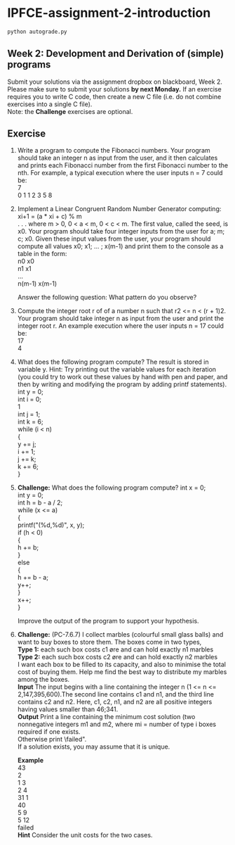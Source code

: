 # IPFCE-assignment-2-introduction

```bash
python autograde.py
```

## Week 2: Development and Derivation of (simple) programs
Submit your solutions via the assignment dropbox on blackboard, Week 2. Please make
sure to submit your solutions **by next Monday.** If an exercise requires you to write C
code, then create a new C file (i.e. do not combine exercises into a single C file).  
Note: the **Challenge** exercises are optional.

## Exercise

1. Write a program to compute the Fibonacci numbers. Your program should take an
   integer n as input from the user, and it then calculates and prints each Fibonacci
   number from the first Fibonacci number to the nth. For example, a typical execution
   where the user inputs n = 7 could be:  
   7  
   0 1 1 2 3 5 8
   
2. Implement a Linear Congruent Random Number Generator computing:
   xi+1 = (a * xi + c) % m  
   . . . where m > 0, 0 < a < m, 0 < c < m. The first value, called the seed, is x0. Your
   program should take four integer inputs from the user for a; m; c; x0. Given these
   input values from the user, your program should compute all values x0; x1; ... ; x(m-1)
   and print them to the console as a table in the form:  
   n0 x0  
   n1 x1  
   ...  
   n(m-1) x(m-1)  
   
   Answer the following question: What pattern do you observe?  

3. Compute the integer root r of of a number n such that r2 <= n < (r + 1)2. Your
   program should take integer n as input from the user and print the integer root r.
   An example execution where the user inputs n = 17 could be:  
   17  
   4  
   
4. What does the following program compute? The result is stored in variable y. Hint:
   Try printing out the variable values for each iteration (you could try to work out
   these values by hand with pen and paper, and then by writing and modifying the
   program by adding printf statements).  
   int y = 0;  
   int i = 0;  
   1  
   int j = 1;  
   int k = 6;  
   while (i < n)  
   {  
      y += j;  
      i += 1;  
      j += k;  
      k += 6;  
   }  
   
5. **Challenge:** What does the following program compute?
   int x = 0;  
   int y = 0;  
   int h = b - a / 2;  
   while (x <= a)  
   {  
      printf("(%d,%d)", x, y);  
      if (h < 0)  
      {  
         h += b;  
      }  
      else  
      {  
         h += b - a;  
         y++;  
      }  
         x++;  
   }  
   
   Improve the output of the program to support your hypothesis.  
   
6. **Challenge:** (PC-7.6.7) I collect marbles (colourful small glass balls) and want to
   buy boxes to store them. The boxes come in two types,  
   **Type 1:** each such box costs c1 øre and can hold exactly n1 marbles  
   **Type 2:** each such box costs c2 øre and can hold exactly n2 marbles  
   I want each box to be filled to its capacity, and also to minimise the total cost of
   buying them. Help me find the best way to distribute my marbles among the boxes.  
   **Input** The input begins with a line containing the integer n (1 <= n <= 2,147,395,600).The
      second line contains c1 and n1, and the third line contains c2 and n2. Here, c1,
      c2, n1, and n2 are all positive integers having values smaller than 46;341.   
   **Output** Print a line containing the minimum cost solution (two nonnegative integers m1 and m2, 
      where mi = number of type i boxes required if one exists.  
      Otherwise print \failed".  
      If a solution exists, you may assume that it is unique.  
   
   **Example**  
      43  
      2  
      1 3  
      2 4  
      31 1  
      40  
      5 9  
      5 12  
      failed  
   **Hint** Consider the unit costs for the two cases.  
